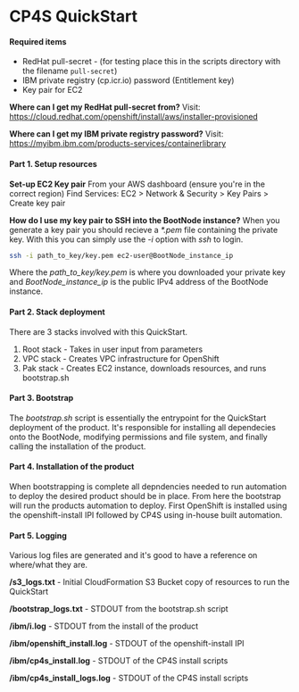 # CP4S QuickStart

#### Required items

- RedHat pull-secret - (for testing place this in the scripts directory with the filename `pull-secret`)
- IBM private registry (cp.icr.io) password (Entitlement key)
- Key pair for EC2

**Where can I get my RedHat pull-secret from?**
Visit: https://cloud.redhat.com/openshift/install/aws/installer-provisioned

**Where can I get my IBM private registry password?**
Visit: https://myibm.ibm.com/products-services/containerlibrary

#### Part 1. Setup resources

**Set-up EC2 Key pair**
From your AWS dashboard (ensure you're in the correct region)
Find Services: EC2 > Network & Security > Key Pairs > Create key pair

**How do I use my key pair to SSH into the BootNode instance?**
When you generate a key pair you should recieve a *\*.pem* file containing the private key. With this you can simply use the *-i* option with *ssh* to login.

```bash
ssh -i path_to_key/key.pem ec2-user@BootNode_instance_ip
```

Where the *path_to_key/key.pem* is where you downloaded your private key and *BootNode_instance_ip* is the public IPv4 address of the BootNode instance.

#### Part 2. Stack deployment

There are 3 stacks involved with this QuickStart.

1. Root stack - Takes in user input from parameters
2. VPC stack - Creates VPC infrastructure for OpenShift
3. Pak stack - Creates EC2 instance, downloads resources, and runs bootstrap.sh

#### Part 3. Bootstrap

The *bootstrap.sh* script is essentially the entrypoint for the QuickStart deployment of the product. It's responsible for installing all dependecies onto the BootNode, modifying permissions and file system, and finally calling the installation of the product.

#### Part 4. Installation of the product

When bootstrapping is complete all depndencies needed to run automation to deploy the desired product should be in place. From here the bootstrap will run the products automation to deploy. First OpenShift is installed using the openshift-install IPI followed by CP4S using in-house built automation.

#### Part 5. Logging

Various log files are generated and it's good to have a reference on where/what they are.

**/s3_logs.txt** - Initial CloudFormation S3 Bucket copy of resources to run the QuickStart

**/bootstrap_logs.txt** - STDOUT from the bootstrap.sh script

**/ibm/i.log** - STDOUT from the install of the product

**/ibm/openshift_install.log** - STDOUT of the openshift-install IPI

**/ibm/cp4s_install.log** - STDOUT of the CP4S install scripts

**/ibm/cp4s_install_logs.log** - STDOUT of the CP4S install scripts
